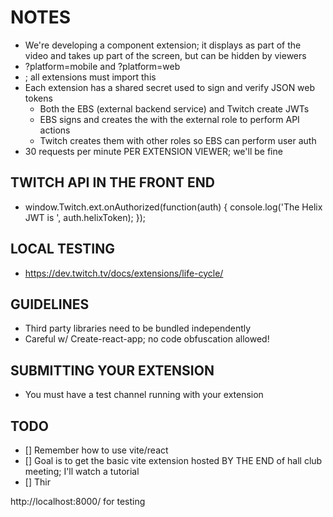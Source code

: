 # NOTES

- We're developing a component extension; it displays as part of the video and takes up part of the screen, but can be hidden by viewers
- ?platform=mobile and ?platform=web
- <script src="https://extension-files.twitch.tv/helper/v1/twitch-ext.min.js"></script>; all extensions must import this
- Each extension has a shared secret used to sign and verify JSON web tokens
  - Both the EBS (external backend service) and Twitch create JWTs
  - EBS signs and creates the with the external role to perform API actions
  - Twitch creates them with other roles so EBS can perform user auth
- 30 requests per minute PER EXTENSION VIEWER; we'll be fine

## TWITCH API IN THE FRONT END

- window.Twitch.ext.onAuthorized(function(auth) {
  console.log('The Helix JWT is ', auth.helixToken);
  });

## LOCAL TESTING

- https://dev.twitch.tv/docs/extensions/life-cycle/

## GUIDELINES

- Third party libraries need to be bundled independently
- Careful w/ Create-react-app; no code obfuscation allowed!

## SUBMITTING YOUR EXTENSION

- You must have a test channel running with your extension

## TODO

- [] Remember how to use vite/react
- [] Goal is to get the basic vite extension hosted BY THE END of hall club meeting; I'll watch a tutorial
- [] Thir

http://localhost:8000/ for testing
